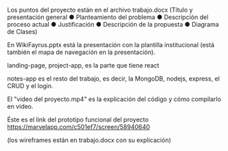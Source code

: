Los puntos del proyecto están en el archivo trabajo.docx 
(Título y presentación general
● Planteamiento del problema
● Descripción del proceso actual
● Justificación
● Descripción de la propuesta
● Diagrama de Clases)

En WikiFayrus.pptx está la presentación con la plantilla institucional (está también el mapa de navegación en la presentación).

landing-page, project-app, es la parte que tiene react

notes-app es el resto del trabajo, es decir, la MongoDB, nodejs, express, el CRUD y el login.

El "video del proyecto.mp4" es la explicación del código y cómo compilarlo en video.

Éste es el link del prototipo funcional del proyecto https://marvelapp.com/c501ef7/screen/58940640

(los wireframes están en trabajo.docx con su explicación)
